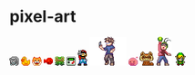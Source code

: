 pixel-art 
========= 
 
![cat](cat/cat.png) 
![chicken](chicken/chicken.png) 
![dog](dog/dog.png) 
![fish](fish/fish.png) 
![frog](frog/frog.png) 
![gameboy](gameboy/gameboy.png) 
![mario_v](mario/mario_v.png) 
![l-lin](other/l-lin.png) 
![poring](poring/poring.png) 
![raccoon](raccoon/raccoon.png) 
![yoo_jae-suk](runningman/yoo_jae-suk.png) 
![link](zelda/link.png) 
